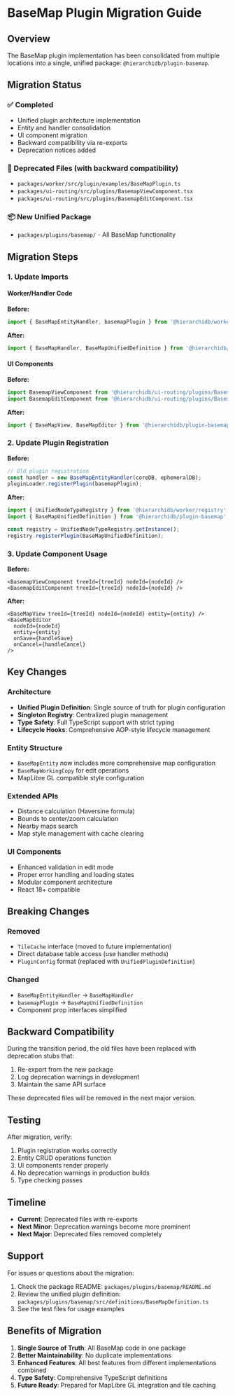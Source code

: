 # BaseMap Plugin Migration Guide

## Overview

The BaseMap plugin implementation has been consolidated from multiple locations into a single, unified package: `@hierarchidb/plugin-basemap`.

## Migration Status

### ✅ Completed
- Unified plugin architecture implementation
- Entity and handler consolidation
- UI component migration
- Backward compatibility via re-exports
- Deprecation notices added

### 🔄 Deprecated Files (with backward compatibility)
- `packages/worker/src/plugin/examples/BaseMapPlugin.ts`
- `packages/ui-routing/src/plugins/BasemapViewComponent.tsx`
- `packages/ui-routing/src/plugins/BasemapEditComponent.tsx`

### 📦 New Unified Package
- `packages/plugins/basemap/` - All BaseMap functionality

## Migration Steps

### 1. Update Imports

#### Worker/Handler Code
**Before:**
```typescript
import { BaseMapEntityHandler, basemapPlugin } from '@hierarchidb/worker/plugin/examples/BaseMapPlugin';
```

**After:**
```typescript
import { BaseMapHandler, BaseMapUnifiedDefinition } from '@hierarchidb/plugin-basemap';
```

#### UI Components
**Before:**
```typescript
import BasemapViewComponent from '@hierarchidb/ui-routing/plugins/BasemapViewComponent';
import BasemapEditComponent from '@hierarchidb/ui-routing/plugins/BasemapEditComponent';
```

**After:**
```typescript
import { BaseMapView, BaseMapEditor } from '@hierarchidb/plugin-basemap';
```

### 2. Update Plugin Registration

**Before:**
```typescript
// Old plugin registration
const handler = new BaseMapEntityHandler(coreDB, ephemeralDB);
pluginLoader.registerPlugin(basemapPlugin);
```

**After:**
```typescript
import { UnifiedNodeTypeRegistry } from '@hierarchidb/worker/registry';
import { BaseMapUnifiedDefinition } from '@hierarchidb/plugin-basemap';

const registry = UnifiedNodeTypeRegistry.getInstance();
registry.registerPlugin(BaseMapUnifiedDefinition);
```

### 3. Update Component Usage

**Before:**
```tsx
<BasemapViewComponent treeId={treeId} nodeId={nodeId} />
<BasemapEditComponent treeId={treeId} nodeId={nodeId} />
```

**After:**
```tsx
<BaseMapView treeId={treeId} nodeId={nodeId} entity={entity} />
<BaseMapEditor 
  nodeId={nodeId} 
  entity={entity}
  onSave={handleSave}
  onCancel={handleCancel}
/>
```

## Key Changes

### Architecture
- **Unified Plugin Definition**: Single source of truth for plugin configuration
- **Singleton Registry**: Centralized plugin management
- **Type Safety**: Full TypeScript support with strict typing
- **Lifecycle Hooks**: Comprehensive AOP-style lifecycle management

### Entity Structure
- `BaseMapEntity` now includes more comprehensive map configuration
- `BaseMapWorkingCopy` for edit operations
- MapLibre GL compatible style configuration

### Extended APIs
- Distance calculation (Haversine formula)
- Bounds to center/zoom calculation
- Nearby maps search
- Map style management with cache clearing

### UI Components
- Enhanced validation in edit mode
- Proper error handling and loading states
- Modular component architecture
- React 18+ compatible

## Breaking Changes

### Removed
- `TileCache` interface (moved to future implementation)
- Direct database table access (use handler methods)
- `PluginConfig` format (replaced with `UnifiedPluginDefinition`)

### Changed
- `BaseMapEntityHandler` → `BaseMapHandler`
- `basemapPlugin` → `BaseMapUnifiedDefinition`
- Component prop interfaces simplified

## Backward Compatibility

During the transition period, the old files have been replaced with deprecation stubs that:
1. Re-export from the new package
2. Log deprecation warnings in development
3. Maintain the same API surface

These deprecated files will be removed in the next major version.

## Testing

After migration, verify:
1. Plugin registration works correctly
2. Entity CRUD operations function
3. UI components render properly
4. No deprecation warnings in production builds
5. Type checking passes

## Timeline

- **Current**: Deprecated files with re-exports
- **Next Minor**: Deprecation warnings become more prominent
- **Next Major**: Deprecated files removed completely

## Support

For issues or questions about the migration:
1. Check the package README: `packages/plugins/basemap/README.md`
2. Review the unified plugin definition: `packages/plugins/basemap/src/definitions/BaseMapDefinition.ts`
3. See the test files for usage examples

## Benefits of Migration

1. **Single Source of Truth**: All BaseMap code in one package
2. **Better Maintainability**: No duplicate implementations
3. **Enhanced Features**: All best features from different implementations combined
4. **Type Safety**: Comprehensive TypeScript definitions
5. **Future Ready**: Prepared for MapLibre GL integration and tile caching